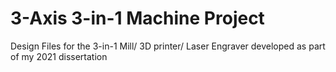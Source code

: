 # 3-Axis 3-in-1 Machine Project
Design Files for the 3-in-1 Mill/ 3D printer/ Laser Engraver developed as part of my 2021 dissertation
